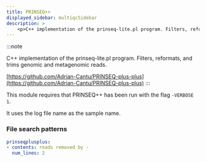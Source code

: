 ```yaml
---
title: PRINSEQ++
displayed_sidebar: multiqcSidebar
description: >
    <p>C++ implementation of the prinseq-lite.pl program. Filters, reformats, and trims genomic and metagenomic reads.</p>
---
```


<!--
~~~~~ DO NOT EDIT ~~~~~
This file is autogenerated from the MultiQC module python docstring.
Do not edit the markdown, it will be overwritten.

File path for the source of this content: multiqc/modules/prinseqplusplus/prinseqplusplus.py
~~~~~~~~~~~~~~~~~~~~~~~
-->

:::note
<p>C++ implementation of the prinseq-lite.pl program. Filters, reformats, and trims genomic and metagenomic reads.</p>

[https://github.com/Adrian-Cantu/PRINSEQ-plus-plus](https://github.com/Adrian-Cantu/PRINSEQ-plus-plus)
:::

This module requires that PRINSEQ++ has been run with the flag `-VERBOSE 1`.

It uses the log file name as the sample name.

### File search patterns

```yaml
prinseqplusplus:
- contents: reads removed by -
  num_lines: 2
```
    